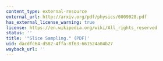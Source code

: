```yaml
---
content_type: external-resource
external_url: http://arxiv.org/pdf/physics/0009028.pdf
has_external_license_warning: true
license: https://en.wikipedia.org/wiki/All_rights_reserved
status: ''
title: '"Slice Sampling." (PDF)'
uid: dacdfc64-d582-4ffa-8f63-661524a04b27
wayback_url: ''
---
```

